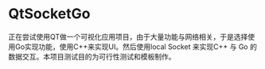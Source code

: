 # QtSocketGo

正在尝试使用QT做一个可视化应用项目，由于大量功能与网络相关，于是选择使用Go实现功能，使用C++来实现UI。然后使用local Socket 来实现C++ 与 Go 的数据交互。本项目测试目的为可行性测试和模板制作。